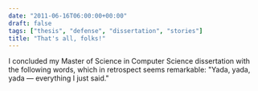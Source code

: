 ```yaml
---
date: "2011-06-16T06:00:00+00:00"
draft: false
tags: ["thesis", "defense", "dissertation", "stories"]
title: "That's all, folks!"
---
```

I concluded my Master of Science in Computer Science dissertation with the following words, which in retrospect seems remarkable: "Yada, yada, yada — everything I just said."
